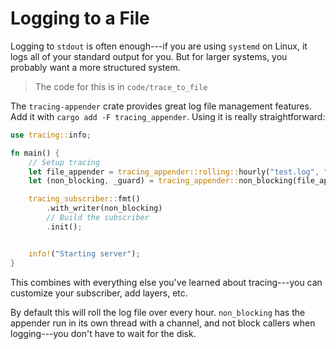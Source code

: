 # Logging to a File

Logging to `stdout` is often enough---if you are using `systemd` on Linux, it logs all of your standard output for you. But for larger systems, you probably want a more structured system.

> The code for this is in `code/trace_to_file`

The `tracing-appender` crate provides great log file management features. Add it with `cargo add -F tracing_appender`. Using it is really straightforward:

```rust
use tracing::info;

fn main() {
    // Setup tracing
    let file_appender = tracing_appender::rolling::hourly("test.log", "prefix.log");
    let (non_blocking, _guard) = tracing_appender::non_blocking(file_appender);

    tracing_subscriber::fmt()
        .with_writer(non_blocking)
        // Build the subscriber
        .init();


    info!("Starting server");
}
```

This combines with everything else you've learned about tracing---you can customize your subscriber, add layers, etc.

By default this will roll the log file over every hour. `non_blocking` has the appender run in its own thread with a channel, and not block callers when logging---you don't have to wait for the disk.